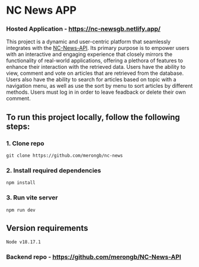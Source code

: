 # NC News APP

### Hosted Application - https://nc-newsgb.netlify.app/

This project is a dynamic and user-centric platform that seamlessly integrates with the [NC-News-API](https://github.com/merongb/NC-News-API). Its primary purpose is to empower users with an interactive and engaging experience that closely mirrors the functionality of real-world applications, offering a plethora of features to enhance their interaction with the retrieved data. Users have the ability to view, comment and vote on articles that are retrieved from the database. Users also have the ability to search for articles based on topic with a navigation menu, as well as use the sort by menu to sort articles by different methods. Users must log in in order to leave feadback or delete their own comment.

## To run this project locally, follow the following steps:

### 1. Clone repo

```
git clone https://github.com/merongb/nc-news
```

### 2. Install required dependencies

```
npm install
```

### 3. Run vite server

```
npm run dev
```

## Version requirements

```
Node v18.17.1
```

### Backend repo - https://github.com/merongb/NC-News-API
